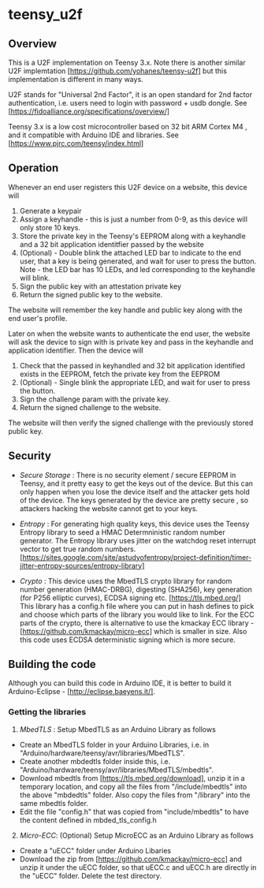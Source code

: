 # teensy_u2f

## Overview
This is a U2F implementation on Teensy 3.x.  Note there is another similar U2F implemtation [https://github.com/yohanes/teensy-u2f] but this implementation is different in many ways.

U2F stands for "Universal 2nd Factor", it is an open standard for 2nd factor authentication, i.e. users need to login with password + usdb dongle.   See [https://fidoalliance.org/specifications/overview/]

Teensy 3.x is a low cost microcontroller based on 32 bit ARM Cortex M4 , and it compatible with Arduino IDE and libraries. See [https://www.pjrc.com/teensy/index.html]

## Operation
Whenever an end user registers this U2F device on a website, this device will 

1. Generate a keypair
2. Assign a keyhandle - this is just a number from 0-9, as this device will only store 10 keys.
3. Store the private key in the Teensy's EEPROM along with a keyhandle and a 32 bit application identitfier passed by the website
4. (Optional) - Double blink the attached LED bar to indicate to the end user, that a key is being generated, and wait for user to press the button.  Note - the LED bar has 10 LEDs, and led corresponding to the keyhandle will blink.
5. Sign the public key with an attestation private key
6. Return the signed public key to the website.  

The website will remember the key handle and public key along with the end user's profile.


Later on when the website wants to authenticate the end user, the website will ask the device to sign with is private key and pass in the keyhandle and application identifier. Then the device will

1. Check that the passed in keyhandled and 32 bit application identified exists in the EEPROM, fetch the private key from the EEPROM
2. (Optional) - Single blink the appropriate LED, and wait for user to press the button.
3. Sign the challenge param with the private key.
4. Return the signed challenge to the website.

The website will then verify the signed challenge with the previously stored public key. 



## Security
* *Secure Storage* : There is no security element / secure EEPROM in Teensy, and it pretty easy to get the keys out of the device. But this can only happen when you lose the device itself and the attacker gets hold of the device. The keys generated by the device are pretty secure , so attackers hacking the website cannot get to your keys.  

* *Entropy* : For generating high quality keys, this device uses the Teensy Entropy library to seed a HMAC Determninistic random number generator. The Entropy library uses jitter on the watchdog reset interrupt vector to get true random numbers. [https://sites.google.com/site/astudyofentropy/project-definition/timer-jitter-entropy-sources/entropy-library]

* *Crypto* : This device uses the MbedTLS crypto library for random number generation (HMAC-DRBG), digesting (SHA256), key generation (for P256 elliptic curves), ECDSA signing etc. [https://tls.mbed.org/]  This library has a config.h  file where you can put in hash defines to pick and choose which parts of the library you would like to link. For the ECC parts of the crypto, there is alternative to use the kmackay ECC library -  [https://github.com/kmackay/micro-ecc] which is smaller in size.  Also this code uses ECDSA deterministic signing which is more secure.


## Building the code
Although you can build this code in Arduino IDE, it is better to build it Arduino-Eclipse - [http://eclipse.baeyens.it/].

### Getting the libraries ###
1. *MbedTLS* : Setup MbedTLS as an Arduino Library as follows
  * Create an MbedTLS folder in your Arduino Libraries, i.e. in "Arduino/hardware/teensy/avr/libraries/MbedTLS".
  * Create another mbdedtls folder inside this, i.e. "Arduino/hardware/teensy/avr/libraries/MbedTLS/mbedtls".
  * Download mbedtls from [https://tls.mbed.org/download], unzip it in a temporary location, and copy all the  files from "<unzipped location>/include/mbedtls" into the above "mbdedtls" folder. Also copy the files from "<unzipped location>/library" into the same mbedtls folder.  
  * Edit the file "config.h" that was copied from "include/mbedtls" to have the content defined in mbded_tls_config.h

2. *Micro-ECC*: (Optional)  Setup MicroECC as an Arduino Library as follows
  * Create a "uECC" folder under Arduino Libaries
  * Download the zip from [https://github.com/kmackay/micro-ecc] and unzip it under the uECC folder, so that uECC.c and uECC.h are directly in the "uECC" folder. Delete the test directory.
